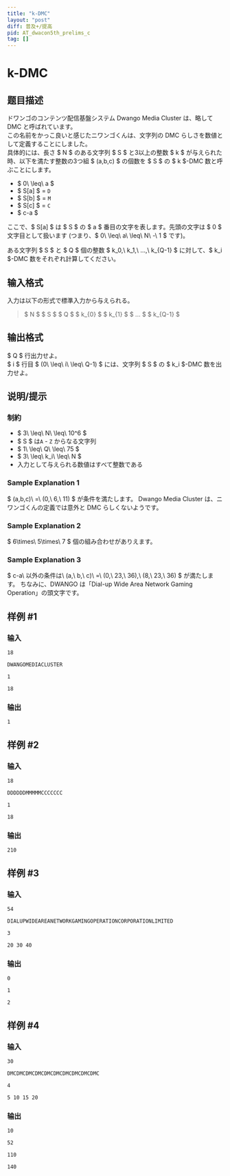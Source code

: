 ```yaml
---
title: "k-DMC"
layout: "post"
diff: 普及+/提高
pid: AT_dwacon5th_prelims_c
tag: []
---
```


# k-DMC

## 题目描述

[problemUrl]: https://atcoder.jp/contests/dwacon5th-prelims/tasks/dwacon5th_prelims_c

ドワンゴのコンテンツ配信基盤システム Dwango Media Cluster は、略して DMC と呼ばれています。  
 この名前をかっこ良いと感じたニワンゴくんは、文字列の DMC らしさを数値として定義することにしました。  
 具体的には、長さ $ N $ のある文字列 $ S $ と3以上の整数 $ k $ が与えられた時、以下を満たす整数の3つ組 $ (a,b,c) $ の個数を $ S $ の $ k $-DMC 数と呼ぶことにします。

- $ 0\ \leq\ a $
- $ S[a] $ = `D`
- $ S[b] $ = `M`
- $ S[c] $ = `C`
- $ c-a $

ここで、$ S[a] $ は $ S $ の $ a $ 番目の文字を表します。先頭の文字は $ 0 $ 文字目として扱います (つまり、$ 0\ \leq\ a\ \leq\ N\ -\ 1 $ です)。

ある文字列 $ S $ と $ Q $ 個の整数 $ k_0,\ k_1,\ ...,\ k_{Q-1} $ に対して、$ k_i $-DMC 数をそれぞれ計算してください。

## 输入格式

入力は以下の形式で標準入力から与えられる。

> $ N $ $ S $ $ Q $ $ k_{0} $ $ k_{1} $ $ ... $ $ k_{Q-1} $

## 输出格式

$ Q $ 行出力せよ。  
 $ i $ 行目 $ (0\ \leq\ i\ \leq\ Q-1) $ には、文字列 $ S $ の $ k_i $-DMC 数を出力せよ。

## 说明/提示

### 制約

- $ 3\ \leq\ N\ \leq\ 10^6 $
- $ S $ は`A` - `Z` からなる文字列
- $ 1\ \leq\ Q\ \leq\ 75 $
- $ 3\ \leq\ k_i\ \leq\ N $
- 入力として与えられる数値はすべて整数である

### Sample Explanation 1

$ (a,b,c)\ =\ (0,\ 6,\ 11) $ が条件を満たします。 Dwango Media Cluster は、ニワンゴくんの定義では意外と DMC らしくないようです。

### Sample Explanation 2

$ 6\times\ 5\times\ 7 $ 個の組み合わせがありえます。

### Sample Explanation 3

$ c-a\ 以外の条件は\ (a,\ b,\ c)\ =\ (0,\ 23,\ 36),\ (8,\ 23,\ 36) $ が満たします。 ちなみに、DWANGO は「Dial-up Wide Area Network Gaming Operation」の頭文字です。

## 样例 #1

### 输入

```
18
DWANGOMEDIACLUSTER
1
18
```

### 输出

```
1
```

## 样例 #2

### 输入

```
18
DDDDDDMMMMMCCCCCCC
1
18
```

### 输出

```
210
```

## 样例 #3

### 输入

```
54
DIALUPWIDEAREANETWORKGAMINGOPERATIONCORPORATIONLIMITED
3
20 30 40
```

### 输出

```
0
1
2
```

## 样例 #4

### 输入

```
30
DMCDMCDMCDMCDMCDMCDMCDMCDMCDMC
4
5 10 15 20
```

### 输出

```
10
52
110
140
```

